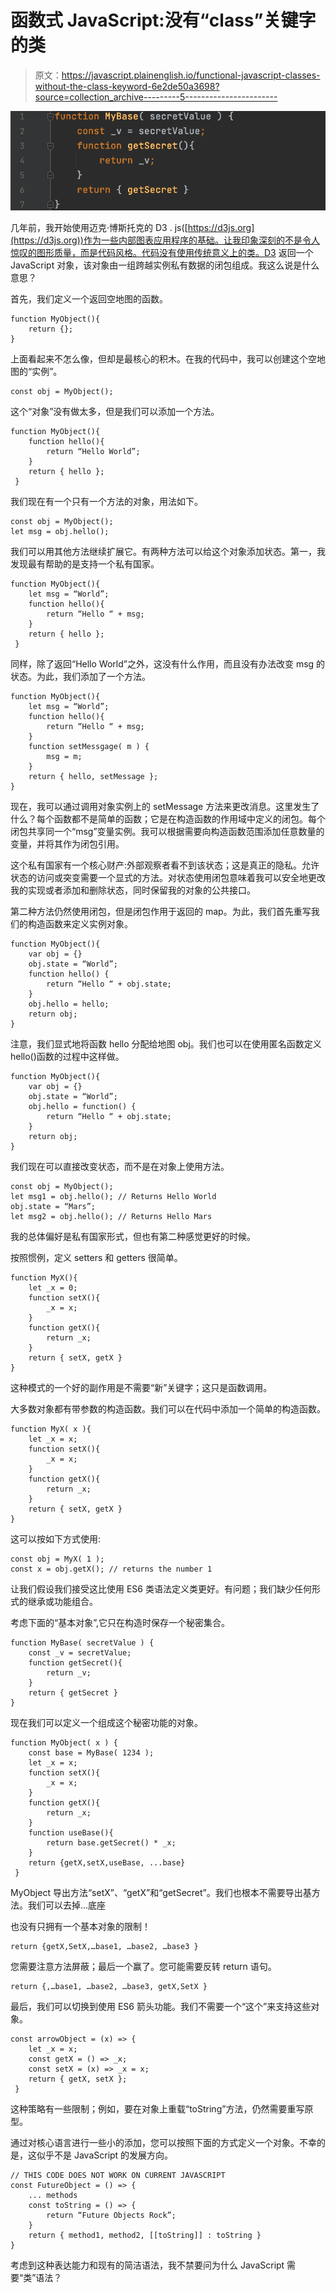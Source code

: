 # 函数式 JavaScript:没有“class”关键字的类

> 原文：<https://javascript.plainenglish.io/functional-javascript-classes-without-the-class-keyword-6e2de50a3698?source=collection_archive---------5----------------------->

![](img/80c7cf0ac62aadc51b61c07cb411e755.png)

几年前，我开始使用迈克·博斯托克的 D3 . js([https://d3js.org](https://d3js.org))作为一些内部图表应用程序的基础。让我印象深刻的不是令人惊叹的图形质量，而是代码风格。代码没有使用传统意义上的类。D3 返回一个 JavaScript 对象，该对象由一组跨越实例私有数据的闭包组成。我这么说是什么意思？

首先，我们定义一个返回空地图的函数。

```
function MyObject(){
    return {}; 
}
```

上面看起来不怎么像，但却是最核心的积木。在我的代码中，我可以创建这个空地图的“实例”。

```
const obj = MyObject();
```

这个“对象”没有做太多，但是我们可以添加一个方法。

```
function MyObject(){
    function hello(){
        return “Hello World”;
    }
    return { hello };
 }
```

我们现在有一个只有一个方法的对象，用法如下。

```
const obj = MyObject();
let msg = obj.hello();
```

我们可以用其他方法继续扩展它。有两种方法可以给这个对象添加状态。第一，我发现最有帮助的是支持一个私有国家。

```
function MyObject(){
    let msg = “World”;
    function hello(){
        return “Hello “ + msg;
    }
    return { hello };
 }
```

同样，除了返回“Hello World”之外，这没有什么作用，而且没有办法改变 msg 的状态。为此，我们添加了一个方法。

```
function MyObject(){
    let msg = “World”;
    function hello(){
        return “Hello “ + msg;
    }
    function setMessgage( m ) {
        msg = m;
    }
    return { hello, setMessage };
}
```

现在，我可以通过调用对象实例上的 setMessage 方法来更改消息。这里发生了什么？每个函数都不是简单的函数；它是在构造函数的作用域中定义的闭包。每个闭包共享同一个“msg”变量实例。我可以根据需要向构造函数范围添加任意数量的变量，并将其作为闭包引用。

这个私有国家有一个核心财产:外部观察者看不到该状态；这是真正的隐私。允许状态的访问或突变需要一个显式的方法。对状态使用闭包意味着我可以安全地更改我的实现或者添加和删除状态，同时保留我的对象的公共接口。

第二种方法仍然使用闭包，但是闭包作用于返回的 map。为此，我们首先重写我们的构造函数来定义实例对象。

```
function MyObject(){
    var obj = {}
    obj.state = “World”;
    function hello() {
        return “Hello “ + obj.state;
    }
    obj.hello = hello;
    return obj;
}
```

注意，我们显式地将函数 hello 分配给地图 obj。我们也可以在使用匿名函数定义 hello()函数的过程中这样做。

```
function MyObject(){
    var obj = {}
    obj.state = “World”;
    obj.hello = function() {
        return “Hello “ + obj.state;
    }
    return obj;
}
```

我们现在可以直接改变状态，而不是在对象上使用方法。

```
const obj = MyObject();
let msg1 = obj.hello(); // Returns Hello World
obj.state = “Mars”;
let msg2 = obj.hello(); // Returns Hello Mars
```

我的总体偏好是私有国家形式，但也有第二种感觉更好的时候。

按照惯例，定义 setters 和 getters 很简单。

```
function MyX(){
    let _x = 0;
    function setX(){
        _x = x;
    }
    function getX(){
        return _x;
    }
    return { setX, getX }
}
```

这种模式的一个好的副作用是不需要“新”关键字；这只是函数调用。

大多数对象都有带参数的构造函数。我们可以在代码中添加一个简单的构造函数。

```
function MyX( x ){
    let _x = x;
    function setX(){
        _x = x;
    }
    function getX(){
        return _x;
    }
    return { setX, getX }
}
```

这可以按如下方式使用:

```
const obj = MyX( 1 );
const x = obj.getX(); // returns the number 1
```

让我们假设我们接受这比使用 ES6 类语法定义类更好。有问题；我们缺少任何形式的继承或功能组合。

考虑下面的“基本对象”,它只在构造时保存一个秘密集合。

```
function MyBase( secretValue ) {
    const _v = secretValue;
    function getSecret(){
        return _v;
    }
    return { getSecret }
}
```

现在我们可以定义一个组成这个秘密功能的对象。

```
function MyObject( x ) {
    const base = MyBase( 1234 );
    let _x = x;
    function setX(){
        _x = x;
    }
    function getX(){
        return _x;
    }
    function useBase(){
        return base.getSecret() * _x;
    }
    return {getX,setX,useBase, ...base}
 }
```

MyObject 导出方法“setX”、“getX”和“getSecret”。我们也根本不需要导出基方法。我们可以去掉…底座

也没有只拥有一个基本对象的限制！

```
return {getX,SetX,…base1, …base2, …base3 }
```

您需要注意方法屏蔽；最后一个赢了。您可能需要反转 return 语句。

```
return {,…base1, …base2, …base3, getX,SetX }
```

最后，我们可以切换到使用 ES6 箭头功能。我们不需要一个“这个”来支持这些对象。

```
const arrowObject = (x) => {
    let _x = x;
    const getX = () => _x;
    const setX = (x) => _x = x;
    return { getX, setX }; 
 }
```

这种策略有一些限制；例如，要在对象上重载“toString”方法，仍然需要重写原型。

通过对核心语言进行一些小的添加，您可以按照下面的方式定义一个对象。不幸的是，这似乎不是 JavaScript 的发展方向。

```
// THIS CODE DOES NOT WORK ON CURRENT JAVASCRIPT
const FutureObject = () => {
    ... methods 
    const toString = () => {
        return “Future Objects Rock”;
    }
    return { method1, method2, [[toString]] : toString }
}
```

考虑到这种表达能力和现有的简洁语法，我不禁要问为什么 JavaScript 需要“类”语法？